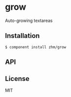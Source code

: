 
# grow

  Auto-growing textareas

## Installation

    $ component install zhm/grow

## API

   

## License

  MIT
